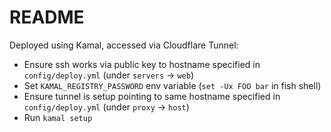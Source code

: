 # README

Deployed using Kamal, accessed via Cloudflare Tunnel:

- Ensure ssh works via public key to hostname specified in `config/deploy.yml` (under `servers` -> `web`)
- Set `KAMAL_REGISTRY_PASSWORD` env variable (`set -Ux FOO bar` in fish shell)
- Ensure tunnel is setup pointing to same hostname specified in `config/deploy.yml` (under `proxy` -> `host`)
- Run `kamal setup`
